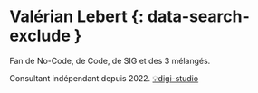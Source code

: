 # Valérian Lebert {: data-search-exclude }

<!-- ![Portrait Valérian Lebert](https://cdn.geotribu.fr/img/internal/contributeurs/vleb.png "Portrait Valérian Lebert"){: .img-rdp-news-thumb } -->

Fan de No-Code, de Code, de SIG et des 3 mélangés.  

Consultant indépendant depuis 2022.
[💡digi-studio](https://digi-stud.io)
